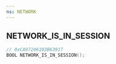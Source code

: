 ```yaml
---
ns: NETWORK
---
```

## NETWORK_IS_IN_SESSION

```c
// 0xCA97246103B63917
BOOL NETWORK_IS_IN_SESSION();
```


